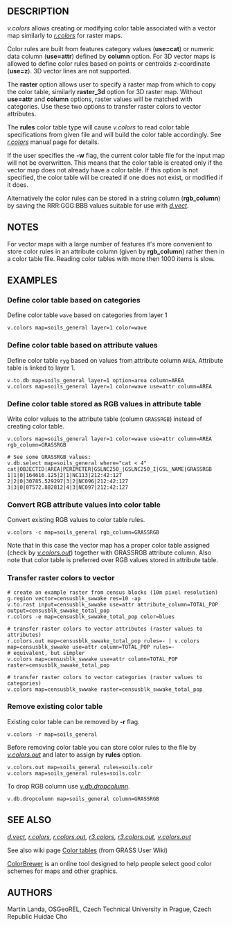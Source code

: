 ## DESCRIPTION

*v.colors* allows creating or modifying color table associated with a
vector map similarly to *[r.colors](r.colors.md)* for raster maps.

Color rules are built from features category values (**use=cat**) or
numeric data column (**use=attr**) defined by **column** option. For 3D
vector maps is allowed to define color rules based on points or
centroids z-coordinate (**use=z**). 3D vector lines are not supported.

The **raster** option allows user to specify a raster map from which to
copy the color table, similarly **raster_3d** option for 3D raster map.
Without **use=attr** and **column** options, raster values will be
matched with categories. Use these two options to transfer raster colors
to vector attributes.

The **rules** color table type will cause *v.colors* to read color table
specifications from given file and will build the color table
accordingly. See *[r.colors](r.colors.md)* manual page for details.

If the user specifies the **-w** flag, the current color table file for
the input map will not be overwritten. This means that the color table
is created only if the vector map does not already have a color table.
If this option is not specified, the color table will be created if one
does not exist, or modified if it does.

Alternatively the color rules can be stored in a string column
(**rgb_column**) by saving the RRR:GGG:BBB values suitable for use with
*[d.vect](d.vect.md)*.

## NOTES

For vector maps with a large number of features it's more convenient to
store color rules in an attribute column (given by **rgb_column**)
rather then in a color table file. Reading color tables with more then
1000 items is slow.

## EXAMPLES

### Define color table based on categories

Define color table `wave` based on categories from layer 1

```shell
v.colors map=soils_general layer=1 color=wave
```

### Define color table based on attribute values

Define color table `ryg` based on values from attribute column `AREA`.
Attribute table is linked to layer 1.

```shell
v.to.db map=soils_general layer=1 option=area column=AREA
v.colors map=soils_general layer=1 color=wave use=attr column=AREA
```

### Define color table stored as RGB values in attribute table

Write color values to the attribute table (column `GRASSRGB`) instead of
creating color table.

```shell
v.colors map=soils_general layer=1 color=wave use=attr column=AREA rgb_column=GRASSRGB

# See some GRASSRGB values:
v.db.select map=soils_general where="cat < 4"
cat|OBJECTID|AREA|PERIMETER|GSLNC250_|GSLNC250_I|GSL_NAME|GRASSRGB
1|1|0|164616.125|2|1|NC113|212:42:127
2|2|0|30785.529297|3|2|NC096|212:42:127
3|3|0|87572.882812|4|3|NC097|212:42:127
```

### Convert RGB attribute values into color table

Convert existing RGB values to color table rules.

```shell
v.colors -c map=soils_general rgb_column=GRASSRGB
```

Note that in this case the vector map has a proper color table assigned
(check by *[v.colors.out](v.colors.out.md)*) together with GRASSRGB
attribute column. Also note that color table is preferred over RGB
values stored in attribute table.

### Transfer raster colors to vector

```shell
# create an example raster from census blocks (10m pixel resolution)
g.region vector=censusblk_swwake res=10 -ap
v.to.rast input=censusblk_swwake use=attr attribute_column=TOTAL_POP output=censusblk_swwake_total_pop
r.colors -e map=censusblk_swwake_total_pop color=blues

# transfer raster colors to vector attributes (raster values to attributes)
r.colors.out map=censusblk_swwake_total_pop rules=- | v.colors map=censusblk_swwake use=attr column=TOTAL_POP rules=-
# equivalent, but simpler
v.colors map=censusblk_swwake use=attr column=TOTAL_POP raster=censusblk_swwake_total_pop

# transfer raster colors to vector categories (raster values to categories)
v.colors map=censusblk_swwake raster=censusblk_swwake_total_pop
```

### Remove existing color table

Existing color table can be removed by **-r** flag.

```shell
v.colors -r map=soils_general
```

Before removing color table you can store color rules to the file by
*[v.colors.out](v.colors.out.md)* and later to assign by **rules**
option.

```shell
v.colors.out map=soils_general rules=soils.colr
v.colors map=soils_general rules=soils.colr
```

To drop RGB column use *[v.db.dropcolumn](v.db.dropcolumn.md)*.

```shell
v.db.dropcolumn map=soils_general column=GRASSRGB
```

## SEE ALSO

*[d.vect](d.vect.md), [r.colors](r.colors.md),
[r.colors.out](r.colors.out.md), [r3.colors](r3.colors.md),
[r3.colors.out](r3.colors.out.md), [v.colors.out](v.colors.out.md)*

See also wiki page [Color
tables](https://grasswiki.osgeo.org/wiki/Color_tables) (from GRASS User
Wiki)

[ColorBrewer](https://colorbrewer2.org) is an online tool designed to
help people select good color schemes for maps and other graphics.

## AUTHORS

Martin Landa, OSGeoREL, Czech Technical University in Prague, Czech
Republic
Huidae Cho
